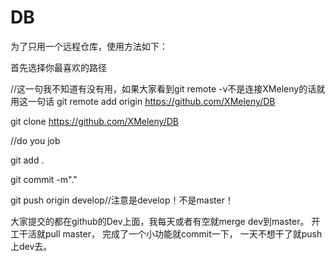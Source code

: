 # DB 

为了只用一个远程仓库，使用方法如下：

首先选择你最喜欢的路径

//这一句我不知道有没有用，如果大家看到git remote -v不是连接XMeleny的话就用这一句话
git remote add origin https://github.com/XMeleny/DB

git clone https://github.com/XMeleny/DB

//do you job

git add .

git commit -m"."

git push origin develop//注意是develop！不是master！

大家提交的都在github的Dev上面，我每天或者有空就merge dev到master。
开工干活就pull master，
完成了一个小功能就commit一下，
一天不想干了就push上dev去。
